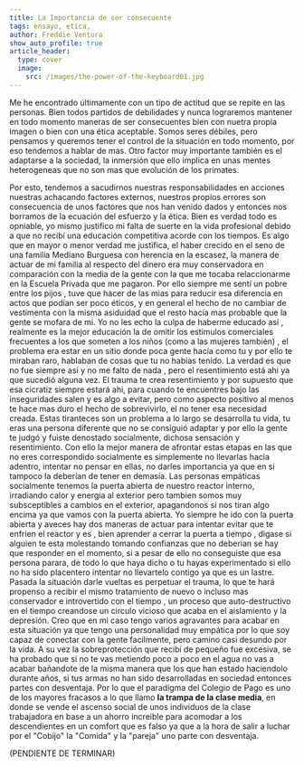 ```yaml
---
title: La Importancia de ser consecuente
tags: ensayo, etica, 
author: Freddie Ventura
show_auto_profile: true
article_header:
  type: cover
  image:
    src: /images/the-power-of-the-keyboard01.jpg
---
```

Me he encontrado últimamente con un tipo de actitud que se repite en las personas.
Bien todos partidos de debilidades y nunca lograremos mantener en todo momento maneras de ser consecuentes bien con nuetra propia imagen o bien con una ética aceptable.
Somos seres débiles, pero pensamos y queremos tener el control de la situación en todo momento, por eso tendemos a hablar de mas. Otro factor muy importante también es el adaptarse a la sociedad, la inmersión que ello implica en unas mentes heterogeneas que no son mas que evolución de los primates.

Por esto, tendemos a sacudirnos nuestras responsabilidades en acciones nuestras achacando factores externos, nuestros propios errores son consecuencia de unos factores que nos han venido dados y entonces nos borramos de la ecuación del esfuerzo y la ética. Bien es verdad todo es opniable, yo mismo justifico mi falta de suerte en la vida profesional debido a que no recibí una educación competitiva acorde con los tiempos. Es algo que en mayor o menor verdad me justifica, el haber crecido en el seno de una familia Mediano Burguesa con herencia en la escasez, la manera de actuar de mi familia al respecto del dinero era muy conservadora en comparación con la media de la gente con la que me tocaba relaccionarme en la Escuela Privada que me pagaron. Por ello siempre me sentí un pobre entre los pijos , tuve que hacer de las mias para reducir esa diferencia en actos que podían ser poco éticos, y en general el hecho de no cambiar de vestimenta con la misma asiduidad que el resto hacía mas probable que la gente se mofara de mi. 
Yo no les echo la culpa de haberme educado así , realmente es la mejor educación la de omitir los estimulos comerciales frecuentes a los que someten a los niños (como a las mujeres también) , el problema era estar en un sitio donde poca gente hacía como tu y por ello te miraban raro, hablaban de cosas que tu no habias tenido. 
La verdad es que no fue siempre así y no me falto de nada , pero el resentimiento está ahi ya que sucedió alguna vez. 
El trauma te crea resentimiento y por supuesto que esa cicratiz siempre estará ahi, para cuando te encuentres bajo las inseguridades salen y es algo a evitar, pero como aspecto positivo al menos te hace mas duro el hecho de sobrevivirlo, el no tener esa necesidad creada.
Estas tiranteces son un problema a lo largo se desarrolla tu vida, tu eras una persona diferente que no se consiguió adaptar y por ello la gente te judgó y fuiste denostado socialmente, dichosa sensación y resentimiento. Con ello la mejor manera de afrontar estas etapas en las que no eres correspondido socialmente es simplemente no llevarlas hacia adentro, intentar no pensar en ellas, no darles importancia ya que en si tampoco la deberían de tener en demasía. 
Las personas empáticas socialmente tenemos la puerta abierta de nuestro reactor interno, irradiando calor y energia al exterior pero tambien somos muy subsceptibles a cambios en el exterior, apagandonos si nos tiran algo encima ya que vamos con la puerta abierta. 
Yo siempre he ido con la puerta abierta y aveces hay dos maneras de actuar para intentar evitar que te enfrien el reactor y es , bien aprender a cerrar la puerta a tiempo , digase si alguien te esta molestando tomando confianzas que no deberian se hay que responder en el momento, si a pesar de ello no conseguiste que esa persona parara, de todo lo que haya dicho o tu hayas experimentado si ello no ha sido placentero intentar no llevartelo contigo ya que es un lastre. Pasada la situación darle vueltas es perpetuar el trauma, lo que te hará propenso a recibir el mismo tratamiento de nuevo o incluso mas conservador e introvertido con el tiempo , un proceso que auto-destructivo en el tiempo creandose un circulo vicioso que acaba en el aislamiento y la depresión. 
Creo que en mi caso tengo varios agravantes para acabar en esta situación ya que tengo una personalidad muy empática por lo que soy capaz de conectar con la gente facilmente, pero camino casi desundo por la vida. A su vez la sobreprotección que recibí de pequeño fue excesiva, se ha probado que si no te vas metiendo poco a poco en el agua no vas a acabar bañandote de la misma manera que los que han estado haciendolo durante años, si tus armas no han sido desarrolladas en sociedad entonces partes con desventaja. Por lo que el paradigma del Colegio de Pago es uno de los mayores fracasos a lo que llamo **la trampa de la clase media**, en donde se vende el ascenso social de unos individuos de la clase trabajadora en base a un ahorro increible para acomodar a los descendientes en un comfort que es falso ya que a la hora de salir a luchar por el "Cobijo" la "Comida" y la "pareja" uno parte con desventaja.

(PENDIENTE DE TERMINAR)

